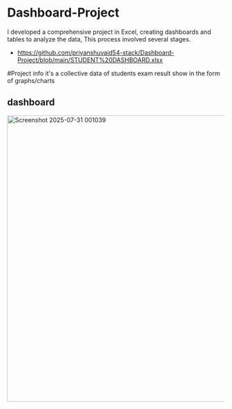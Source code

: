 # Dashboard-Project
I developed a comprehensive project in Excel, creating dashboards and tables to analyze the data, This process involved several stages.
- https://github.com/priyanshuvaid54-stack/Dashboard-Project/blob/main/STUDENT%20DASHBOARD.xlsx

#Project info
it's a collective data of students exam result 
show in the form of graphs/charts

## dashboard
<img width="1476" height="663" alt="Screenshot 2025-07-31 001039" src="https://github.com/user-attachments/assets/19d81f70-f345-4605-b01f-0beb0f227f37" />

